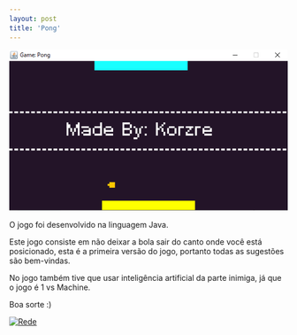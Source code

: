 ```yaml
---
layout: post
title: 'Pong'
---
```


[![Rede](https://github.com/Korzre/Ponggame/raw/master/image1.PNG)](https://github.com/Korzre/Ponggame)

O jogo foi desenvolvido na linguagem Java.

Este jogo consiste em não deixar a bola sair do canto onde você está posicionado, esta é a primeira versão do jogo, portanto todas as sugestões são bem-vindas.

No jogo também tive que usar inteligência artificial da parte inimiga, já que o jogo é 1 vs Machine.

Boa sorte :)


[![Rede](https://www.version2.dk/sites/v2/files/github-octocat.png)](https://github.com/Korzre/Ponggame)


